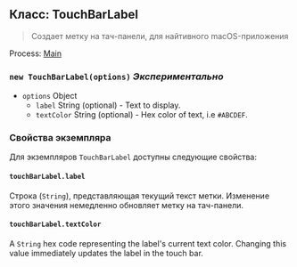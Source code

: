 ## Класс: TouchBarLabel

> Создает метку на тач-панели, для найтивного macOS-приложения

Process: [Main](../tutorial/quick-start.md#main-process)

### `new TouchBarLabel(options)` *Экспериментально*

* `options` Object 
  * `label` String (optional) - Text to display.
  * `textColor` String (optional) - Hex color of text, i.e `#ABCDEF`.

### Свойства экземпляра

Для экземпляров `TouchBarLabel` доступны следующие свойства:

#### `touchBarLabel.label`

Строка (`String`), представляющая текущий текст метки. Изменение этого значения немедленно обновляет метку на тач-панели.

#### `touchBarLabel.textColor`

A `String` hex code representing the label's current text color. Changing this value immediately updates the label in the touch bar.